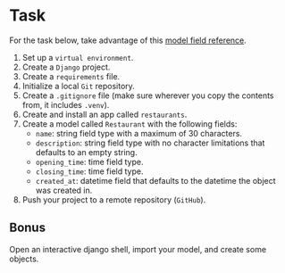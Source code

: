 # Task

For the task below, take advantage of this [model field reference](https://docs.djangoproject.com/en/4.0/ref/models/fields/).

<!-- Setup is a noun, the verb is "set up" -->

1. Set up a `virtual environment`.
2. Create a `Django` project.
3. Create a `requirements` file.
4. Initialize a local `Git` repository.
5. Create a `.gitignore` file (make sure wherever you copy the contents from, it includes `.venv`).
6. Create and install an app called `restaurants`.
7. Create a model called `Restaurant` with the following fields:
   - `name`: string field type with a maximum of 30 characters.
   - `description`: string field type with no character limitations that defaults to an empty string.
   - `opening_time`: time field type.
   - `closing_time`: time field type.
   - `created_at`: datetime field that defaults to the datetime the object was created in.
8. Push your project to a remote repository (`GitHub`).

## Bonus

Open an interactive django shell, import your model, and create some objects.
